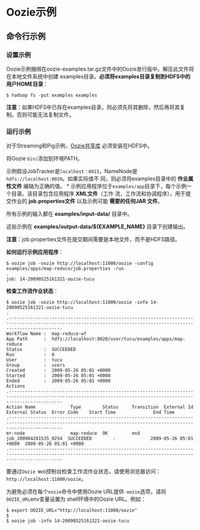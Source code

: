 Oozie示例
================================================================================
## 命令行示例

### 设置示例
Oozie示例捆绑在oozie-examples.tar.gz文件中的Oozie发行版中。解压此文件将在本地文件系统中创建
examples目录。**必须将examples目录复制到HDFS中的用户HOME目录**：
```shell 
$ hadoop fs -put examples examples
```
**注意**：如果HDFS中已存在examples目录，则必须先将其删除，然后再将其复制。否则可能无法复制文件。

### 运行示例
对于Streaming和Pig示例，[Oozie共享库](http://oozie.apache.org/docs/4.3.1/DG_QuickStart.html#OozieShareLib)
必须安装在HDFS中。

将Oozie `bin/`添加到环境PATH。

示例假设JobTracker是`localhost：8021`，NameNode是`hdfs://localhost:8020`。如果实际值不
同，则必须将examples目录中的 **作业属性文件** 编辑为正确的值。
*
示例应用程序位于`examples/app`目录下，每个示例一个目录。该目录包含应用程序 **XML文件**（工作
流，工作流和协调程序），用于提交作业的 **job.properties文件** 以及示例可能 **需要的任何JAR
文件**。

所有示例的输入都在 **examples/input-data/** 目录中。

这些示例在 **examples/output-data/${EXAMPLE_NAME}** 目录下创建输出。

**注意**：job.properties文件在提交期间需要是本地文件，而不是HDFS路径。

**如何运行示例应用程序**：
```shell
$ oozie job -oozie http://localhost:11000/oozie -config examples/apps/map-reduce/job.properties -run
.
job: 14-20090525161321-oozie-tucu
```
**检查工作流作业状态**：
```shell
$ oozie job -oozie http://localhost:11000/oozie -info 14-20090525161321-oozie-tucu
.
.----------------------------------------------------------------------------------------------------------------------------------------------------------------
Workflow Name :  map-reduce-wf
App Path      :  hdfs://localhost:8020/user/tucu/examples/apps/map-reduce
Status        :  SUCCEEDED
Run           :  0
User          :  tucu
Group         :  users
Created       :  2009-05-26 05:01 +0000
Started       :  2009-05-26 05:01 +0000
Ended         :  2009-05-26 05:01 +0000
Actions
.----------------------------------------------------------------------------------------------------------------------------------------------------------------
Action Name             Type        Status     Transition  External Id            External Status  Error Code    Start Time              End Time
.----------------------------------------------------------------------------------------------------------------------------------------------------------------
mr-node                 map-reduce  OK         end         job_200904281535_0254  SUCCEEDED        -             2009-05-26 05:01 +0000  2009-05-26 05:01 +0000
.----------------------------------------------------------------------------------------------------------------------------------------------------------------
```
要通过`Oozie Web`控制台检查工作流作业状态，请使用浏览器访问：`http://localhost:11000/oozie`。

为避免必须在每个`oozie`命令中使用Oozie URL提供`-oozie`选项，请将`OOZIE_URL`env变量设置为
shell环境中的Oozie URL。例如：
```shell
$ export OOZIE_URL="http://localhost:11000/oozie"
$
$ oozie job -info 14-20090525161321-oozie-tucu
```